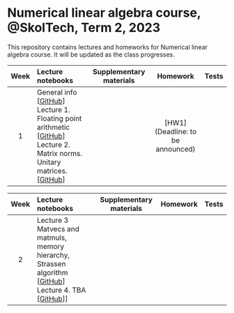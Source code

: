 # Numerical linear algebra course, @SkolTech, Term 2, 2023

This repository contains lectures and homeworks for Numerical linear algebra course. It will be updated as the class progresses.

| Week | Lecture notebooks | Supplementary materials | Homework | Tests |
|:------:|:----------|:----------:|:----------:|-------|
|1| General info [[GitHub](lectures/general_info.ipynb)] <br> Lecture 1. Floating point arithmetic [[GitHub](./lectures/lecture-1/lecture-1.ipynb)] <br> Lecture 2. Matrix norms. Unitary matrices. [[GitHub](./lectures/lecture-2/lecture-2.ipynb)]  <br> |  | [HW1] <br> (Deadline: to be announced) |

| Week | Lecture notebooks | Supplementary materials | Homework | Tests |
|:------:|:----------|:----------:|:----------:|-------|
|2| Lecture 3 Matvecs and matmuls, memory hierarchy, Strassen algorithm [[GitHub](lectures/lecture-3/lecture-3.ipynb)] <br> Lecture 4. TBA [[GitHub](./lectures/lecture-4/lecture-4.ipynb)]]  <br> |  |  |
